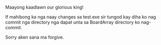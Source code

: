 Maayong kaadlawn our glorious king!

If mahibong ka nga naay changes sa test.exe sir tungod kay diha ko nag commit nga directory nga dapat unta sa BoardArray directory ko nag-commit.

Sorry aken sana ma forgive.
